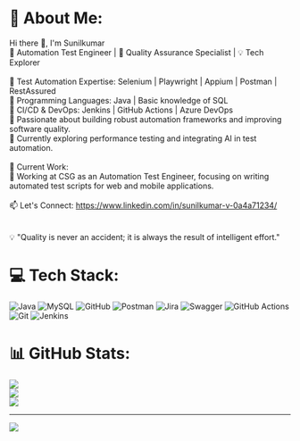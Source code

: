 # 💫 About Me:
Hi there 👋, I'm Sunilkumar<br>🚀 Automation Test Engineer | 🧪 Quality Assurance Specialist | 💡 Tech Explorer<br><br>🔹 Test Automation Expertise: Selenium | Playwright | Appium | Postman | RestAssured<br>🔹 Programming Languages: Java | Basic knowledge of SQL<br>🔹 CI/CD & DevOps: Jenkins | GitHub Actions | Azure DevOps<br>🔹 Passionate about building robust automation frameworks and improving software quality.<br>🔹 Currently exploring performance testing and integrating AI in test automation.<br><br>📌 Current Work:<br>🚀 Working  at CSG as an Automation Test Engineer, focusing on writing automated test scripts for web and mobile applications.<br><br>📫 Let's Connect: https://www.linkedin.com/in/sunilkumar-v-0a4a71234/<br><br>          <br>💡 "Quality is never an accident; it is always the result of intelligent effort."


# 💻 Tech Stack:
![Java](https://img.shields.io/badge/java-%23ED8B00.svg?style=for-the-badge&logo=openjdk&logoColor=white) ![MySQL](https://img.shields.io/badge/mysql-4479A1.svg?style=for-the-badge&logo=mysql&logoColor=white) ![GitHub](https://img.shields.io/badge/github-%23121011.svg?style=for-the-badge&logo=github&logoColor=white) ![Postman](https://img.shields.io/badge/Postman-FF6C37?style=for-the-badge&logo=postman&logoColor=white) ![Jira](https://img.shields.io/badge/jira-%230A0FFF.svg?style=for-the-badge&logo=jira&logoColor=white) ![Swagger](https://img.shields.io/badge/-Swagger-%23Clojure?style=for-the-badge&logo=swagger&logoColor=white) ![GitHub Actions](https://img.shields.io/badge/github%20actions-%232671E5.svg?style=for-the-badge&logo=githubactions&logoColor=white) ![Git](https://img.shields.io/badge/git-%23F05033.svg?style=for-the-badge&logo=git&logoColor=white) ![Jenkins](https://img.shields.io/badge/jenkins-%232C5263.svg?style=for-the-badge&logo=jenkins&logoColor=white)
# 📊 GitHub Stats:
![](https://github-readme-stats.vercel.app/api?username=TestwithSunil&theme=calm_pink&hide_border=false&include_all_commits=true&count_private=true)<br/>
![](https://github-readme-streak-stats.herokuapp.com/?user=TestwithSunil&theme=calm_pink&hide_border=false)<br/>
![](https://github-readme-stats.vercel.app/api/top-langs/?username=TestwithSunil&theme=calm_pink&hide_border=false&include_all_commits=true&count_private=true&layout=compact)

---
[![](https://visitcount.itsvg.in/api?id=TestwithSunil&icon=0&color=0)](https://visitcount.itsvg.in)

<!-- Proudly created with GPRM ( https://gprm.itsvg.in ) -->
